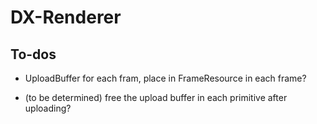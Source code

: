 # DX-Renderer

## To-dos

- UploadBuffer for each fram, place in FrameResource in each frame?

- (to be determined) free the upload buffer in each primitive after uploading?